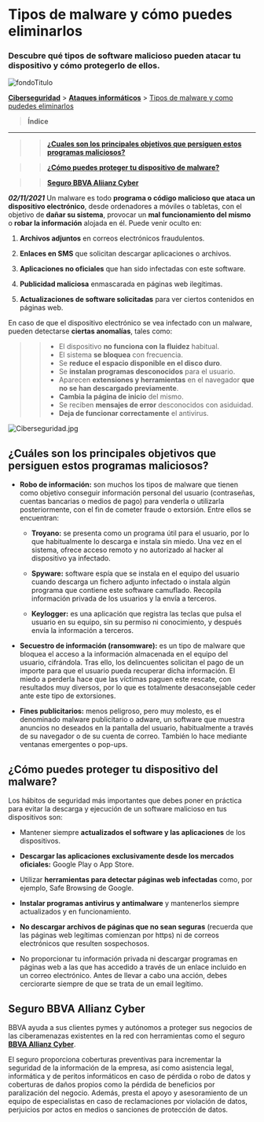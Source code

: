 # Tipos de malware y cómo puedes eliminarlos
### Descubre qué tipos de software malicioso pueden atacar tu dispositivo y cómo protegerlo de ellos.
![fondoTitulo](https://www.bbva.es/content/dam/public-web/bbvaes/images/finanzas-vistazo/ef/banca-digital/3200x912/3200x912-fintech.jpg.img.2400.1586776921894.jpg)

**[Ciberseguridad](https://www.bbva.es/finanzas-vistazo/ciberseguridad.html)** > **[Ataques informáticos](https://www.bbva.es/finanzas-vistazo/ciberseguridad/ataques-informaticos.html)** > [Tipos de malware y como pudedes eliminarlos](https://www.bbva.es/finanzas-vistazo/ciberseguridad/ataques-informaticos/tipos-de-malware-y-como-puedes-eliminarlos.html)

> **Índice**                                                                  
_________________________________________________________________________

>>  **[¿Cuales son los principales objetivos que persiguen estos programas maliciosos?](https://www.bbva.es/finanzas-vistazo/ciberseguridad/ataques-informaticos/tipos-de-malware-y-como-puedes-eliminarlos.html#content-textandimage)**

>> **[¿Cómo puedes proteger tu dispositivo de malware?](https://www.bbva.es/finanzas-vistazo/ciberseguridad/ataques-informaticos/tipos-de-malware-y-como-puedes-eliminarlos.html#content-textandimage_2057864947)**

>> **[Seguro BBVA Aliianz Cyber](https://www.bbva.es/finanzas-vistazo/ciberseguridad/ataques-informaticos/tipos-de-malware-y-como-puedes-eliminarlos.html#content-textandimage_1472077410)**


**_02/11/2021_** 
Un malware es todo **programa o código malicioso que ataca un dispositivo electrónico**, desde ordenadores a móviles o tabletas, con el objetivo de **dañar su sistema**, provocar un **mal funcionamiento del mismo** o **robar la información** alojada en él. Puede venir oculto en:

1. **Archivos adjuntos** en correos electrónicos fraudulentos. 

1. **Enlaces en SMS** que solicitan descargar aplicaciones o archivos.
1. **Aplicaciones no oficiales** que han sido infectadas con este software.
1. **Publicidad maliciosa** enmascarada en páginas web ilegítimas.
1. **Actualizaciones de software solicitadas** para ver ciertos contenidos en páginas web.

En caso de que el dispositivo electrónico se vea infectado con un malware, pueden detectarse **ciertas anomalías**, tales como:

>> - El dispositivo **no funciona con la fluidez** habitual.
>> - El sistema **se bloquea** con frecuencia. 
>> - Se **reduce el espacio disponible en el disco duro**.
>> - Se **instalan programas desconocidos** para el usuario.
>> - Aparecen **extensiones y herramientas** en el navegador **que no se han descargado previamente**.
>> - **Cambia la página de inicio** del mismo.
>> - Se reciben **mensajes de error** desconocidos con asiduidad. 
>> - **Deja de funcionar correctamente** el antivirus.

![Ciberseguridad.jpg](https://www.bbva.es/content/dam/public-web/bbvaes/images/finanzas-vistazo/ef/ciberseguridad/2400x1600_Ultima-Hora-13.jpg.img.768.1635933878392.jpg)

## ¿Cuáles son los principales objetivos que persiguen estos programas maliciosos?

- **Robo de información:** son muchos los tipos de malware que tienen como objetivo conseguir información personal del usuario (contraseñas, cuentas bancarias o medios de pago) para venderla o utilizarla posteriormente, con el fin de cometer fraude o extorsión. Entre ellos se encuentran:

    - **Troyano:** se presenta como un programa útil para el usuario, por lo que habitualmente lo descarga e instala sin miedo. Una vez en el sistema, ofrece acceso remoto y no autorizado al hacker al dispositivo ya infectado.
    
    - **Spyware:** software espía que se instala en el equipo del usuario cuando descarga un fichero adjunto infectado o instala algún programa que contiene este software camuflado. Recopila información privada de los usuarios y la envía a terceros.
    
    - **Keylogger:** es una aplicación que registra las teclas que pulsa el usuario en su equipo, sin su permiso ni conocimiento, y después envía la información a terceros.
    
- **Secuestro de información (ransomware):** es un tipo de malware que bloquea el acceso a la información almacenada en el equipo del usuario, cifrándola. Tras ello, los delincuentes solicitan el pago de un importe para que el usuario pueda recuperar dicha información. El miedo a perderla hace que las víctimas paguen este rescate, con resultados muy diversos, por lo que es totalmente desaconsejable ceder ante este tipo de extorsiones.

- **Fines publicitarios:** menos peligroso, pero muy molesto, es el denominado malware publicitario o adware, un software que muestra anuncios no deseados en la pantalla del usuario, habitualmente a través de su navegador o de su cuenta de correo. También lo hace mediante ventanas emergentes o pop-ups.

## ¿Cómo puedes proteger tu dispositivo del malware?

Los hábitos de seguridad más importantes que debes poner en práctica para evitar la descarga y ejecución de un software malicioso en tus dispositivos son:

- Mantener siempre **actualizados el software y las aplicaciones** de los dispositivos.

- **Descargar las aplicaciones exclusivamente desde los mercados oficiales:** Google Play o App Store.

- Utilizar **herramientas para detectar páginas web infectadas** como, por ejemplo, Safe Browsing de Google. 

- **Instalar programas antivirus y antimalware** y mantenerlos siempre actualizados y en funcionamiento.

- **No descargar archivos de páginas que no sean seguras** (recuerda que las páginas web legítimas comienzan por https) ni de correos electrónicos que resulten sospechosos.

- No proporcionar tu información privada ni descargar programas en páginas web a las que has accedido a través de un enlace incluido en un correo electrónico. Antes de llevar a cabo una acción, debes cerciorarte siempre de que se trata de un email legítimo.

## Seguro BBVA Allianz Cyber

BBVA ayuda a sus clientes pymes y autónomos a proteger sus negocios de las ciberamenazas existentes en la red con herramientas como el seguro **[BBVA Allianz Cyber](https://www.bbva.es/empresas/productos/seguros/ciberseguro-proteccion-frente-a-ciberataques.html)**.

El seguro proporciona coberturas preventivas para incrementar la seguridad de la información de la empresa, así como asistencia legal, informática y de peritos informáticos en caso de pérdida o robo de datos y coberturas de daños propios como la pérdida de beneficios por paralización del negocio.  Además, presta el apoyo y asesoramiento de un equipo de especialistas en caso de reclamaciones por violación de datos, perjuicios por actos en medios o sanciones de protección de datos.